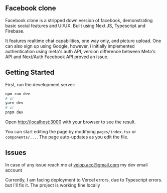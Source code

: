 ## Facebook clone

Facebook clone is a stripped down version of facebook, demonstrating basic social features and UI/UX. Built using Next.JS, Typescript and Firebase.

It features realtime chat capabilities, one way only, and picture upload. One can also sign up using Google, however, i initially implemented authentication using meta's auth API, version difference between Meta's API and Next/Auth Facebook API proved an issue.


## Getting Started

First, run the development server:

```bash
npm run dev
# or
yarn dev
# or
pnpm dev
```

Open [http://localhost:3000](http://localhost:3000) with your browser to see the result.

You can start editing the page by modifying `pages/index.tsx` or `components/...`. The page auto-updates as you edit the file.

## Issues

In case of any issue reach me at velop.acc@gmail.com my dev email account

Currently, I am facing deployment to Vercel errors, due to Typescript errors. but i'll fix it. The project is working fine locally